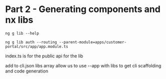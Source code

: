 # Part 2 - Generating components and nx libs

```
ng g lib --help
```

```
ng g lib auth --routing --parent-module=apps/customer-portal/src/app/app.module.ts
```

index.ts is for the public api for the lib

add to cli.json libs array allow us to use --app with libs to get cli scaffolding and code generation

